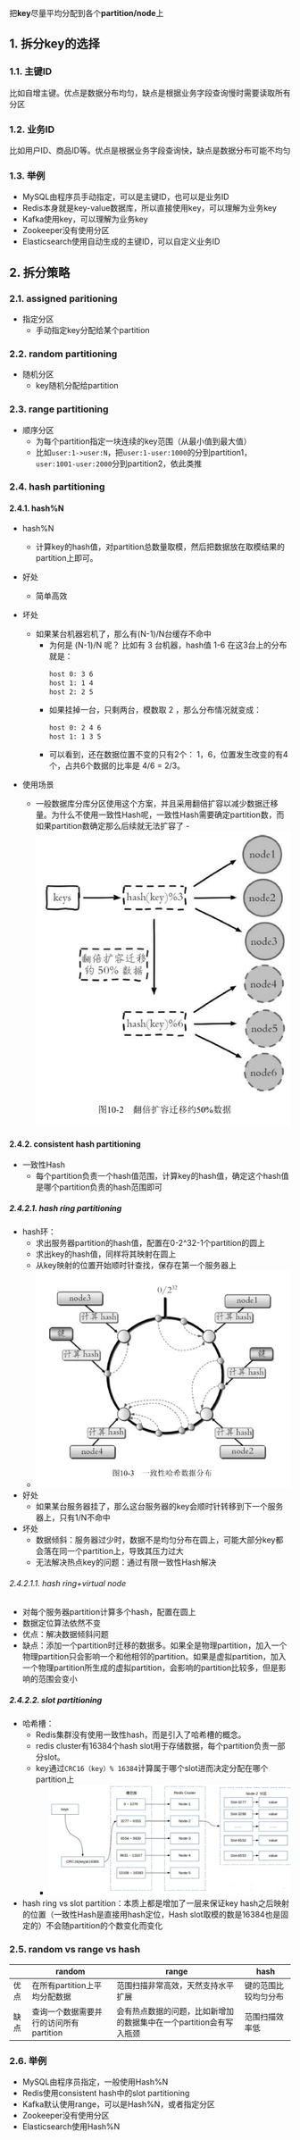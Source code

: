 把**key**尽量平均分配到各个**partition/node**上
## 1. 拆分key的选择
### 1.1. 主键ID
比如自增主键。优点是数据分布均匀，缺点是根据业务字段查询慢时需要读取所有分区
### 1.2. 业务ID
比如用户ID、商品ID等。优点是根据业务字段查询快，缺点是数据分布可能不均匀
### 1.3. 举例
- MySQL由程序员手动指定，可以是主键ID，也可以是业务ID
- Redis本身就是key-value数据库，所以直接使用key，可以理解为业务key
- Kafka使用key，可以理解为业务key
- Zookeeper没有使用分区
- Elasticsearch使用自动生成的主键ID，可以自定义业务ID

## 2. 拆分策略
### 2.1. assigned paritioning
- 指定分区
    - 手动指定key分配给某个partition
### 2.2. random partitioning
- 随机分区
    - key随机分配给partition

### 2.3. range partitioning
- 顺序分区
    - 为每个partition指定一块连续的key范围（从最小值到最大值）
    - 比如`user:1->user:N`，把`user:1-user:1000`的分到partition1，`user:1001-user:2000`分到partition2，依此类推


### 2.4. hash partitioning
#### 2.4.1. hash%N
- hash%N
    - 计算key的hash值，对partition总数量取模，然后把数据放在取模结果的partition上即可。
- 好处
    - 简单高效
- 坏处
    - 如果某台机器宕机了，那么有(N-1)/N台缓存不命中
        - 为何是 (N-1)/N 呢？ 比如有 3 台机器，hash值 1-6 在这3台上的分布就是：
            ```
            host 0: 3 6
            host 1: 1 4
            host 2: 2 5
            ```
        - 如果挂掉一台，只剩两台，模数取 2 ，那么分布情况就变成：
            ```
            host 0: 2 4 6
            host 1: 1 3 5
            ```
        - 可以看到，还在数据位置不变的只有2个： 1，6，位置发生改变的有4个，占共6个数据的比率是 4/6 = 2/3。

- 使用场景
    - 一般数据库分库分区使用这个方案，并且采用翻倍扩容以减少数据迁移量。为什么不使用一致性Hash呢，一致性Hash需要确定partition数，而如果partition数确定那么后续就无法扩容了
            - ![](https://raw.githubusercontent.com/TDoct/images/master/1619883465_20210501233626898_9394.png)
#### 2.4.2. consistent hash partitioning
- 一致性Hash
    - 每个partition负责一个hash值范围，计算key的hash值，确定这个hash值是哪个partition负责的hash范围即可
##### 2.4.2.1. hash ring partitioning
- hash环：
    - 求出服务器partition的hash值，配置在0-2^32-1个partition的圆上
    - 求出key的hash值，同样将其映射在圆上
    - 从key映射的位置开始顺时针查找，保存在第一个服务器上
    - ![](https://raw.githubusercontent.com/TDoct/images/master/1619883466_20210501233639937_14106.png)
- 好处
    - 如果某台服务器挂了，那么这台服务器的key会顺时针转移到下一个服务器上，只有1/N不命中
- 坏处
    - 数据倾斜：服务器过少时，数据不是均匀分布在圆上，可能大部分key都会落在同一个partition上，导致其压力过大
    - 无法解决热点key的问题：通过有限一致性Hash解决
###### 2.4.2.1.1. hash ring+virtual node
- 对每个服务器partition计算多个hash，配置在圆上
- 数据定位算法依然不变
- 优点：解决数据倾斜问题
- 缺点：添加一个partition时迁移的数据多。如果全是物理partition，加入一个物理partition只会影响一个和他相邻的partition。如果是虚拟partition，加入一个物理partition所生成的虚拟partition，会影响的partition比较多，但是影响的范围会变小
##### 2.4.2.2. slot partitioning
- 哈希槽：
    - Redis集群没有使用一致性hash，而是引入了哈希槽的概念。
    - redis cluster有16384个hash slot用于存储数据，每个partition负责一部分slot。
    - key通过`CRC16（key）% 16384`计算属于哪个slot进而决定分配在哪个partition上
        - ![](https://raw.githubusercontent.com/TDoct/images/master/img/20200101212733.png)
- hash ring vs slot partition：本质上都是增加了一层来保证key hash之后映射的位置（一致性Hash是直接用hash定位，Hash slot取模的数是16384也是固定的）不会随partition的个数变化而变化

### 2.5. random vs range vs hash
|     |             random              |                                    range                                     |        hash        |
| --- | ------------------------------- | ---------------------------------------------------------------------------- | ------------------ |
| 优点 | 在所有partition上平均分配数据          | 范围扫描非常高效，天然支持水平扩展                                             | 键的范围比较均匀分布 |
| 缺点 | 查询一个数据需要并行的访问所有partition | 会有热点数据的问题，比如新增加的数据集中在一个partition会有写入瓶颈 | 范围扫描效率低       |


### 2.6. 举例
- MySQL由程序员指定，一般使用Hash%N
- Redis使用consistent hash中的slot partitioning
- Kafka默认使用range，可以是Hash%N，或者指定分区
- Zookeeper没有使用分区
- Elasticsearch使用Hash%N


